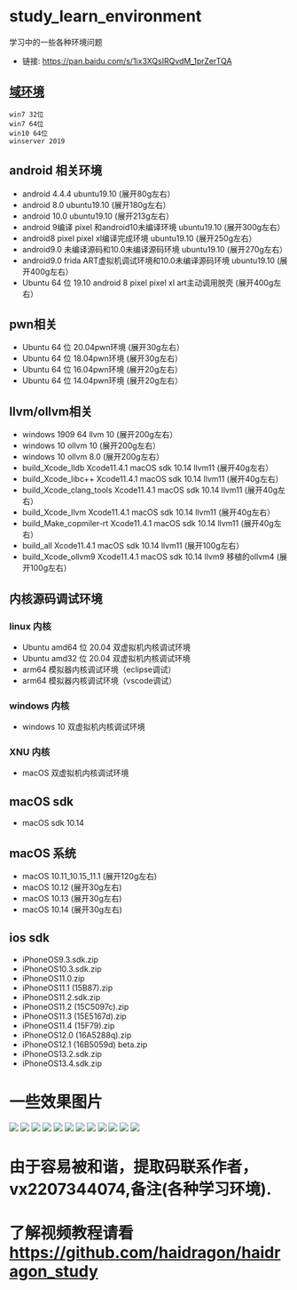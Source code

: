 # study_learn_environment
学习中的一些各种环境问题
* 链接: https://pan.baidu.com/s/1ix3XQsIRQvdM_1prZerTQA  
## [域环境](https://github.com/haidragon/study_learn_environment/blob/master/yu/readme.md)
```
win7 32位
win7 64位
win10 64位
winserver 2019
```
## android 相关环境 
* android 4.4.4 ubuntu19.10 (展开80g左右）
* android 8.0   ubuntu19.10 (展开180g左右）
* android 10.0  ubuntu19.10 (展开213g左右）
* android 9编译 pixel 和android10未编译环境             ubuntu19.10 (展开300g左右）
* android8 pixel pixel xl编译完成环境                  ubuntu19.10 (展开250g左右）
* android9.0 未编译源码和10.0未编译源码环境               ubuntu19.10 (展开270g左右）
* android9.0 frida ART虚拟机调试环境和10.0未编译源码环境  ubuntu19.10 (展开400g左右）
* Ubuntu 64 位 19.10 android 8 pixel pixel xl art主动调用脱壳 (展开400g左右）
## pwn相关
* Ubuntu 64 位 20.04pwn环境 (展开30g左右）
* Ubuntu 64 位 18.04pwn环境 (展开30g左右）
* Ubuntu 64 位 16.04pwn环境 (展开20g左右）
* Ubuntu 64 位 14.04pwn环境 (展开20g左右）
## llvm/ollvm相关
* windows 1909 64 llvm 10 (展开200g左右）
* windows 10 ollvm 10  (展开200g左右）
* windows 10 ollvm 8.0 (展开200g左右）
* build_Xcode_lldb Xcode11.4.1 macOS sdk 10.14 llvm11 (展开40g左右）
* build_Xcode_libc++ Xcode11.4.1 macOS sdk 10.14 llvm11 (展开40g左右）
* build_Xcode_clang_tools Xcode11.4.1 macOS sdk 10.14 llvm11 (展开40g左右）
* build_Xcode_llvm Xcode11.4.1 macOS sdk 10.14 llvm11 (展开40g左右）
* build_Make_copmiler-rt Xcode11.4.1 macOS sdk 10.14 llvm11 (展开40g左右）
* build_all Xcode11.4.1 macOS sdk 10.14 llvm11 (展开100g左右）
* build_Xcode_ollvm9 Xcode11.4.1 macOS sdk 10.14 llvm9 移植的ollvm4 (展开100g左右）
## 内核源码调试环境
### linux 内核
* Ubuntu amd64 位 20.04 双虚拟机内核调试环境 
* Ubuntu amd32 位 20.04 双虚拟机内核调试环境 
* arm64 模拟器内核调试环境（eclipse调试）
* arm64 模拟器内核调试环境（vscode调试）
### windows 内核
* windows 10            双虚拟机内核调试环境
### XNU 内核
* macOS                 双虚拟机内核调试环境
## macOS sdk
* macOS sdk 10.14
## macOS 系统
* macOS 10.11_10.15_11.1 (展开120g左右)
* macOS 10.12 (展开30g左右)
* macOS 10.13 (展开30g左右)
* macOS 10.14 (展开30g左右)
## ios sdk
* iPhoneOS9.3.sdk.zip
* iPhoneOS10.3.sdk.zip
* iPhoneOS11.0.zip
* iPhoneOS11.1 (15B87).zip
* iPhoneOS11.2.sdk.zip
* iPhoneOS11.2 (15C5097c).zip
* iPhoneOS11.3 (15E5167d).zip
* iPhoneOS11.4 (15F79).zip
* iPhoneOS12.0 (16A5288q).zip
* iPhoneOS12.1 (16B5059d) beta.zip
* iPhoneOS13.2.sdk.zip
* iPhoneOS13.4.sdk.zip


# 一些效果图片
![](./img/1.png)
![](./img/2.png)
![](./img/3.png)
![](./img/4.png)
![](./img/5.png) 
![](./img/6.png)
![](./img/7.png)
![](./img/8.png) 
![](./img/10.11_10.15_11.1.png) 
![](./img/10.12.png) 
![](./img/10.13.png) 
![](./img/10.14.png) 
# 由于容易被和谐，提取码联系作者，vx2207344074,备注(各种学习环境).
# 了解视频教程请看 https://github.com/haidragon/haidragon_study
